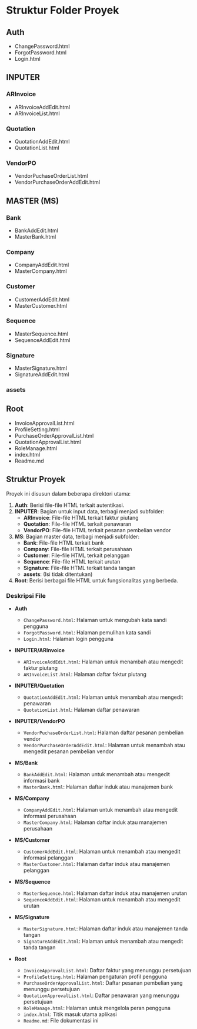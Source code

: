 # Struktur Folder Proyek

## Auth
- ChangePassword.html
- ForgotPassword.html
- Login.html

## INPUTER
### ARInvoice
- ARInvoiceAddEdit.html
- ARInvoiceList.html

### Quotation
- QuotationAddEdit.html
- QuotationList.html

### VendorPO
- VendorPuchaseOrderList.html
- VendorPurchaseOrderAddEdit.html

## MASTER (MS)
### Bank
- BankAddEdit.html
- MasterBank.html

### Company
- CompanyAddEdit.html
- MasterCompany.html

### Customer
- CustomerAddEdit.html
- MasterCustomer.html

### Sequence
- MasterSequence.html
- SequenceAddEdit.html

### Signature
- MasterSignature.html
- SignatureAddEdit.html

### assets

## Root
- InvoiceApprovalList.html
- ProfileSetting.html
- PurchaseOrderApprovalList.html
- QuotationApprovalList.html
- RoleManage.html
- index.html
- Readme.md

## Struktur Proyek

Proyek ini disusun dalam beberapa direktori utama:

1. **Auth**: Berisi file-file HTML terkait autentikasi.
2. **INPUTER**: Bagian untuk input data, terbagi menjadi subfolder:
   - **ARInvoice**: File-file HTML terkait faktur piutang
   - **Quotation**: File-file HTML terkait penawaran
   - **VendorPO**: File-file HTML terkait pesanan pembelian vendor
3. **MS**: Bagian master data, terbagi menjadi subfolder:
   - **Bank**: File-file HTML terkait bank
   - **Company**: File-file HTML terkait perusahaan
   - **Customer**: File-file HTML terkait pelanggan
   - **Sequence**: File-file HTML terkait urutan
   - **Signature**: File-file HTML terkait tanda tangan
   - **assets**: (Isi tidak ditentukan)
4. **Root**: Berisi berbagai file HTML untuk fungsionalitas yang berbeda.

### Deskripsi File

- **Auth**
  - `ChangePassword.html`: Halaman untuk mengubah kata sandi pengguna
  - `ForgotPassword.html`: Halaman pemulihan kata sandi
  - `Login.html`: Halaman login pengguna

- **INPUTER/ARInvoice**
  - `ARInvoiceAddEdit.html`: Halaman untuk menambah atau mengedit faktur piutang
  - `ARInvoiceList.html`: Halaman daftar faktur piutang

- **INPUTER/Quotation**
  - `QuotationAddEdit.html`: Halaman untuk menambah atau mengedit penawaran
  - `QuotationList.html`: Halaman daftar penawaran

- **INPUTER/VendorPO**
  - `VendorPuchaseOrderList.html`: Halaman daftar pesanan pembelian vendor
  - `VendorPurchaseOrderAddEdit.html`: Halaman untuk menambah atau mengedit pesanan pembelian vendor

- **MS/Bank**
  - `BankAddEdit.html`: Halaman untuk menambah atau mengedit informasi bank
  - `MasterBank.html`: Halaman daftar induk atau manajemen bank

- **MS/Company**
  - `CompanyAddEdit.html`: Halaman untuk menambah atau mengedit informasi perusahaan
  - `MasterCompany.html`: Halaman daftar induk atau manajemen perusahaan

- **MS/Customer**
  - `CustomerAddEdit.html`: Halaman untuk menambah atau mengedit informasi pelanggan
  - `MasterCustomer.html`: Halaman daftar induk atau manajemen pelanggan

- **MS/Sequence**
  - `MasterSequence.html`: Halaman daftar induk atau manajemen urutan
  - `SequenceAddEdit.html`: Halaman untuk menambah atau mengedit urutan

- **MS/Signature**
  - `MasterSignature.html`: Halaman daftar induk atau manajemen tanda tangan
  - `SignatureAddEdit.html`: Halaman untuk menambah atau mengedit tanda tangan

- **Root**
  - `InvoiceApprovalList.html`: Daftar faktur yang menunggu persetujuan
  - `ProfileSetting.html`: Halaman pengaturan profil pengguna
  - `PurchaseOrderApprovalList.html`: Daftar pesanan pembelian yang menunggu persetujuan
  - `QuotationApprovalList.html`: Daftar penawaran yang menunggu persetujuan
  - `RoleManage.html`: Halaman untuk mengelola peran pengguna
  - `index.html`: Titik masuk utama aplikasi
  - `Readme.md`: File dokumentasi ini